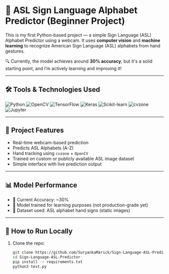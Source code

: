 # 🤟 ASL Sign Language Alphabet Predictor (Beginner Project)

This is my first Python-based project — a simple Sign Language (ASL) Alphabet Predictor using a webcam. It uses **computer vision** and **machine learning** to recognize American Sign Language (ASL) alphabets from hand gestures.

🔍 Currently, the model achieves around **30% accuracy**, but it's a solid starting point, and I’m actively learning and improving it!

---

## 🛠️ Tools & Technologies Used

![Python](https://img.shields.io/badge/Python-3776AB?style=for-the-badge&logo=python&logoColor=white)
![OpenCV](https://img.shields.io/badge/OpenCV-27338e?style=for-the-badge&logo=opencv&logoColor=white)
![TensorFlow](https://img.shields.io/badge/TensorFlow-FF6F00?style=for-the-badge&logo=tensorflow&logoColor=white)
![Keras](https://img.shields.io/badge/Keras-D00000?style=for-the-badge&logo=keras&logoColor=white)
![Scikit-learn](https://img.shields.io/badge/Scikit--learn-F7931E?style=for-the-badge&logo=scikit-learn&logoColor=white)
![cvzone](https://img.shields.io/badge/CVZone-00BFFF?style=for-the-badge)
![Jupyter](https://img.shields.io/badge/Jupyter-F37626?style=for-the-badge&logo=Jupyter&logoColor=white)

---

## 🎯 Project Features

- Real-time webcam-based prediction
- Predicts ASL Alphabets (A-Z)
- Hand tracking using `cvzone` + `OpenCV`
- Trained on custom or publicly available ASL image dataset
- Simple interface with live prediction output

---

## 📊 Model Performance

- 🔹 Current Accuracy: ~30%
- 🔹 Model trained for learning purposes (not production-grade yet)
- 🔹 Dataset used: ASL alphabet hand signs (static images)

---

## 🚀 How to Run Locally

1. Clone the repo:
   ```bash
   git clone https://github.com/SuryankaMarick/Sign-Language-ASL-Predictor.git
   cd Sign-Language-ASL-Predictor
   pip install -r requirements.txt
   python3 test.py
